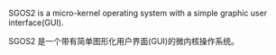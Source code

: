 SGOS2 is a micro-kernel operating system with a simple graphic user interface(GUI).

SGOS2 是一个带有简单图形化用户界面(GUI)的微内核操作系统。